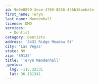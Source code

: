 ```yaml
---
id: 9e0e8899-3ece-4769-8266-456b16aebd4e
first_name: Teryn
last_name: Mendenhall
license: DMD
services:
  - Dentist
category: Dentists
address: '3431 Ridge Meadow St'
city: 'Las Vegas'
state: NV
zip: '89135'
title: 'Teryn Mendenhall'
_geoloc:
  lng: -115.32331
  lat: 36.131341
---
```


